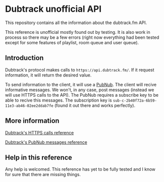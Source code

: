 # Dubtrack unofficial API
This repository contains all the information about the dubtrack.fm API.

This reference is unofficial mostly found out by testing. It is also work in process so there may be a few errors (right now everything had been tested except for some features of playlist, room queue and user queue).

## Introduction

Dubtrack's protocol makes calls to `https://api.dubtrack.fm/`. If it request information, it will return the desired value.

To send information to the client, it will use a [PubNub](). The client will recive informative messages. We won't, in any case, post messages (instead we will use HTTPS calls to the API). The PubNub requires a subscribe key to be able to recive this messages. The subscription key is `sub-c-2b40f72a-6b59-11e3-ab46-02ee2ddab7fe` (found it out there and works perfectly).

## More information
[Dubtrack's HTTPS calls reference](https://github.com/copying/dub-bot/wiki/dubtrack-call-reference)

[Dubtrack's PubNub messages reference](https://github.com/copying/dub-bot/wiki/dubtrack-pubnub-reference)

## Help in this reference
Any help is welcomed. This reference has yet to be fully tested and I know for sure that there are missing things.
